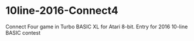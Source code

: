# 10line-2016-Connect4
Connect Four game in Turbo BASIC XL for Atari 8-bit. Entry for 2016 10-line BASIC contest
